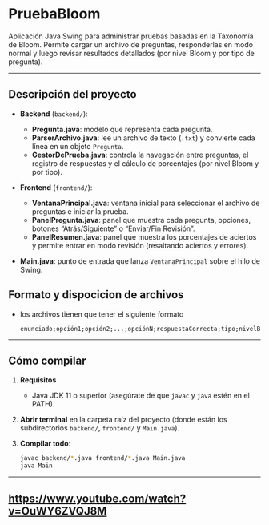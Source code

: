 # PruebaBloom

Aplicación Java Swing para administrar pruebas basadas en la Taxonomía de Bloom. Permite cargar un archivo de preguntas, responderlas en modo normal y luego revisar resultados detallados (por nivel Bloom y por tipo de pregunta).

---

## Descripción del proyecto

- **Backend** (`backend/`):  
  - **Pregunta.java**: modelo que representa cada pregunta.  
  - **ParserArchivo.java**: lee un archivo de texto (`.txt`) y convierte cada línea en un objeto `Pregunta`.  
  - **GestorDePrueba.java**: controla la navegación entre preguntas, el registro de respuestas y el cálculo de porcentajes (por nivel Bloom y por tipo).

- **Frontend** (`frontend/`):  
  - **VentanaPrincipal.java**: ventana inicial para seleccionar el archivo de preguntas e iniciar la prueba.  
  - **PanelPregunta.java**: panel que muestra cada pregunta, opciones, botones “Atrás/Siguiente” o “Enviar/Fin Revisión”.  
  - **PanelResumen.java**: panel que muestra los porcentajes de aciertos y permite entrar en modo revisión (resaltando aciertos y errores).

- **Main.java**: punto de entrada que lanza `VentanaPrincipal` sobre el hilo de Swing.

## Formato y dispocicion de archivos

- los archivos tienen que tener el siguiente formato

  ```
  enunciado;opción1;opción2;...;opciónN;respuestaCorrecta;tipo;nivelBloom
---

## Cómo compilar

1. **Requisitos**  
   - Java JDK 11 o superior (asegúrate de que `javac` y `java` estén en el PATH).

2. **Abrir terminal** en la carpeta raíz del proyecto (donde están los subdirectorios `backend/`, `frontend/` y `Main.java`).

3. **Compilar todo**:
   ```bash
   javac backend/*.java frontend/*.java Main.java
   java Main

---
https://www.youtube.com/watch?v=OuWY6ZVQJ8M
---
